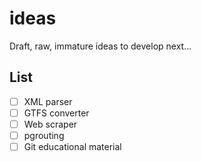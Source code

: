 ideas
=====
Draft, raw, immature ideas to develop next...

List
----

- [ ] XML parser
- [ ] GTFS converter
- [ ] Web scraper
- [ ] pgrouting
- [ ] Git educational material

